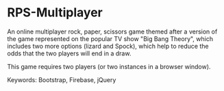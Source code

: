 # RPS-Multiplayer

An online multiplayer rock, paper, scissors game themed after a version of the game represented on the popular TV show "Big Bang Theory", which includes two more options (lizard and Spock), which help to reduce the odds that the two players will end in a draw. 

This game requires two players (or two instances in a browser window). 

Keywords: Bootstrap, Firebase, jQuery
